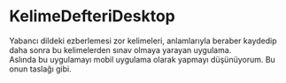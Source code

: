 # KelimeDefteriDesktop
Yabancı dildeki ezberlemesi zor kelimeleri, anlamlarıyla beraber kaydedip daha sonra bu kelimelerden sınav olmaya yarayan uygulama.  
Aslında bu uygulamayı mobil uygulama olarak yapmayı düşünüyorum. Bu onun taslağı gibi.
